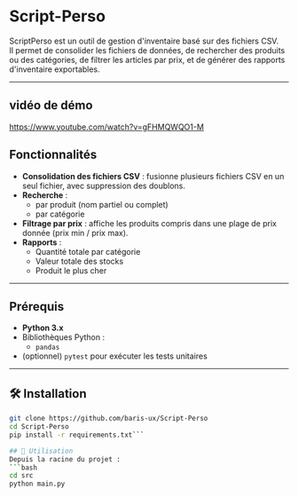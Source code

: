 # Script-Perso

ScriptPerso est un outil de gestion d'inventaire basé sur des fichiers CSV.  
Il permet de consolider les fichiers de données, de rechercher des produits ou des catégories, de filtrer les articles par prix, et de générer des rapports d'inventaire exportables.

---

## vidéo de démo

https://www.youtube.com/watch?v=gFHMQWQO1-M

## Fonctionnalités

- **Consolidation des fichiers CSV** : fusionne plusieurs fichiers CSV en un seul fichier, avec suppression des doublons.  
- **Recherche** :
  - par produit (nom partiel ou complet)
  - par catégorie
- **Filtrage par prix** : affiche les produits compris dans une plage de prix donnée (prix min / prix max).  
- **Rapports** :
  - Quantité totale par catégorie
  - Valeur totale des stocks
  - Produit le plus cher

---

## Prérequis

- **Python 3.x**
- Bibliothèques Python :
  - `pandas`
- (optionnel) `pytest` pour exécuter les tests unitaires

---

## 🛠️ Installation

```bash
git clone https://github.com/baris-ux/Script-Perso
cd Script-Perso
pip install -r requirements.txt```

## 🚀 Utilisation
Depuis la racine du projet :
```bash
cd src
python main.py

